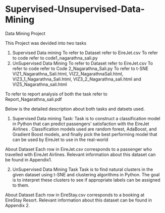 # Supervised-Unsupervised-Data-Mining
Data Mining Project

This Project was devided into two tasks
1. Supervised Data mining
  To refer to Dataset refer to EireJet.csv
  To refer to code refer to code1_nagarathna_sali.py
2. UnSupervised Data Mining
  To refer to Dataset refer to EireJet.csv
  To refer to code refer to Code 2_Nagarathna_Sali.py
  To refer to t-SNE VIZ1_Nagarathna_Sali.html, VIZ2_NagarathnaSali.html, VIZ3_1_Nagarathna_Sali.html, VIZ3_2_Nagarathna_sali.html and VIZ5_Nagarathna_sali.html
  
To refer to report analysis of both the task refer to Report_Nagarathna_sali.pdf

Below is the detailed description about both tasks and datsets used.
1. Supervised Data mining
Task: 
Task is to construct a classification model in Python that can predict passengers’ satisfaction
with the EireJet Airlines . Classification models used are random forest, AdaBoost, and Gradient Boost models, and 
finally pick the best performing model that can be used by EireJet to use in the real-world

About Dataset
Each row in EireJet.csv corresponds to a passenger who travelled with EireJet Airlines. 
Relevant information about this dataset can be found in Appendix1.

2. UnSupervised Data Mining
Task
Task is to find natural clusters in the given dataset using t-SNE and clustering algorithms in Python. The 
goal is to interpret these clusters to see if appropriate labels can be assigned to them.

About Dataset
Each row in EireStay.csv corresponds to a booking at EireStay Resort. Relevant information 
about this dataset can be found in Appendix 2.
